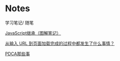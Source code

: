 # Notes
学习笔记/ 随笔

<a href="https://github.com/Mqleaf/Notes/wiki/JavaScript%E7%BB%A7%E6%89%BF%EF%BC%88%E5%9B%BE%E8%A7%A3%E7%AC%94%E8%AE%B0%EF%BC%89">JavaScript继承（图解笔记）</a>

<a href="https://github.com/Mqleaf/Notes/wiki/%E4%BB%8E%E8%BE%93%E5%85%A5-URL-%E5%88%B0%E9%A1%B5%E9%9D%A2%E5%8A%A0%E8%BD%BD%E5%AE%8C%E6%88%90%E7%9A%84%E8%BF%87%E7%A8%8B%E4%B8%AD%E9%83%BD%E5%8F%91%E7%94%9F%E4%BA%86%E4%BB%80%E4%B9%88%E4%BA%8B%E6%83%85%EF%BC%9F">从输入 URL 到页面加载完成的过程中都发生了什么事情？</a>

<a href="https://github.com/Mqleaf/Notes/wiki/PDCA%E9%82%A3%E4%BA%9B%E4%BA%8B">PDCA那些事</a>
